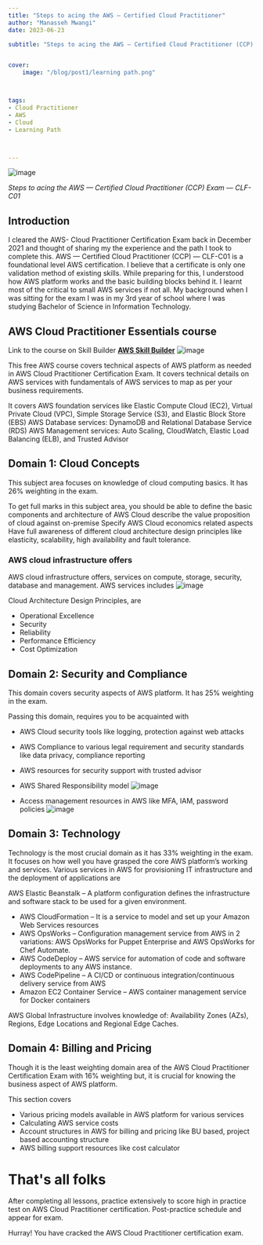 ```yaml
---
title: "Steps to acing the AWS — Certified Cloud Practitioner"
author: "Manasseh Mwangi"
date: 2023-06-23

subtitle: "Steps to acing the AWS — Certified Cloud Practitioner (CCP) Exam — CLF-C01"


cover:
    image: "/blog/post1/learning path.png"



tags:
- Cloud Practitioner
- AWS
- Cloud
- Learning Path



---
```

![image](/blog/post1/aws-prac1.png)

_Steps to acing the AWS — Certified Cloud Practitioner (CCP) Exam — CLF-C01_

## Introduction

I cleared the AWS- Cloud Practitioner Certification Exam back in December 2021 and thought of sharing my the experience and the path I took to complete this. AWS — Certified Cloud Practitioner (CCP) — CLF-C01 is a foundational level AWS certification. I believe that a certificate is only one validation method of existing skills. While preparing for this, I understood how AWS platform works and the basic building blocks behind it. I learnt most of the critical to small AWS services if not all. My background when I was sitting for the exam I was in my 3rd year of school where I was studying Bachelor of Science in Information Technology.

## AWS Cloud Practitioner Essentials course 

Link to the course on Skill Builder [**AWS Skill Builder**](https://explore.skillbuilder.aws/learn/course/134/aws-cloud-practitioner-essentials) 
![image](/blog/post2/skillbuilder.png)

This free AWS course covers technical aspects of AWS platform as needed in AWS Cloud Practitioner Certification Exam. It covers technical details on AWS services with fundamentals of AWS services to map as per your business requirements.

It covers AWS foundation services like Elastic Compute Cloud (EC2), Virtual Private Cloud (VPC), Simple Storage Service (S3), and Elastic Block Store (EBS)
AWS Database services: DynamoDB and Relational Database Service (RDS)
AWS Management services: Auto Scaling, CloudWatch, Elastic Load Balancing (ELB), and Trusted Advisor


## Domain 1: Cloud Concepts

This subject area focuses on knowledge of cloud computing basics. It has 26% weighting in the exam.

To get full marks in this subject area, you should be able to
define the basic components and architecture of AWS Cloud
describe  the value proposition of cloud against on-premise
Specify AWS Cloud economics related aspects
Have full awareness of different cloud architecture design principles like elasticity, scalability, high availability and fault tolerance.



### AWS cloud infrastructure offers

AWS cloud infrastructure offers, services on compute, storage, security, database and management. AWS services includes
![image](/blog/post1/AWS-services-list.jpg)

Cloud Architecture Design Principles, are

- Operational Excellence
- Security
- Reliability
- Performance Efficiency
- Cost Optimization

## Domain 2: Security and Compliance

This domain covers security aspects of AWS platform. It has 25% weighting in the exam.

Passing this domain, requires you to be acquainted with

- AWS Cloud security tools like logging, protection against web attacks
- AWS Compliance to various legal requirement and security standards  like data privacy, compliance reporting
- AWS resources for security support with trusted advisor

- AWS Shared Responsibility model
![image](/blog/post1/sharred.png)
- Access management resources in AWS like MFA, IAM, password policies
![image](/blog/post1/AWS-IAM.jpg)

## Domain 3: Technology
Technology is the most crucial domain as it has 33% weighting in the exam. It focuses on how well you have grasped the core AWS platform’s working and services.
Various services in AWS for provisioning IT infrastructure and the deployment of applications are

AWS Elastic Beanstalk – A platform configuration defines the infrastructure and software stack to be used for a given environment.
- AWS CloudFormation – It is a service to model and set up your Amazon Web Services resources
- AWS OpsWorks – Configuration management service from AWS in 2 variations: AWS OpsWorks for Puppet Enterprise and AWS  OpsWorks for Chef Automate.
- AWS CodeDeploy – AWS service for automation of code and software deployments to any AWS instance.
- AWS CodePipeline – A CI/CD or continuous integration/continuous delivery service from AWS
- Amazon EC2 Container Service – AWS container management service for Docker containers 

AWS Global Infrastructure involves knowledge of: Availability Zones (AZs), Regions, Edge Locations and Regional Edge Caches.
## Domain 4: Billing and Pricing

Though it is the least weighting domain area of the AWS Cloud Practitioner Certification Exam with 16% weighting but, it is crucial for knowing the business aspect of AWS platform.

This section covers

- Various pricing models available in AWS platform for various services
- Calculating AWS service costs
- Account structures in AWS for billing and pricing like BU based, project based accounting structure
- AWS billing support resources like cost calculator

# That's all folks
After completing all lessons, practice extensively to score high in practice test on AWS Cloud Practitioner certification. Post-practice schedule and appear for exam.

Hurray! You have cracked the AWS Cloud Practitioner certification exam.